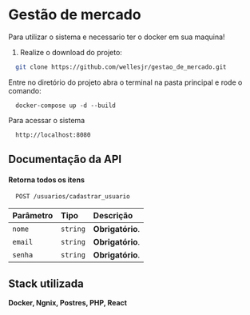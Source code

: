 
# Gestão de mercado

Para utilizar o sistema e necessario ter o docker em sua maquina!

1. Realize o download do projeto:

```bash
  git clone https://github.com/wellesjr/gestao_de_mercado.git
```

Entre no diretório do projeto abra o terminal na pasta principal e rode o comando:

```docker
  docker-compose up -d --build
```
Para acessar o sistema

```http
  http://localhost:8080
```


 
## Documentação da API

#### Retorna todos os itens

```http
  POST /usuarios/cadastrar_usuario
```

| Parâmetro   | Tipo       | Descrição                           |
| :---------- | :--------- | :---------------------------------- |
| `nome`      | `string`   | **Obrigatório**.  |
| `email`     | `string`   | **Obrigatório**.  |
| `senha`     | `string`   | **Obrigatório**.  |)


## Stack utilizada

**Docker, Ngnix, Postres, PHP, React** 


